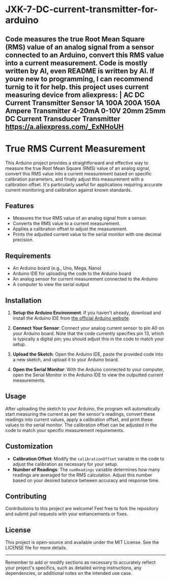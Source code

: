# JXK-7-DC-current-transmitter-for-arduino
Code measures the true Root Mean Square (RMS) value of an analog signal from a sensor connected to an Arduino, convert this RMS value into a current measurement. Code is mostly written by AI, even README is written by AI. If youre new to programming, I can recommend turnig to it for help.
this project uses current measuring device from aliexpress:
| AC DC Current Transmitter Sensor 1A 100A 200A 150A Ampere Transmitter 4-20mA 0-10V 20mm 25mm DC Current Transducer Transmitter
https://a.aliexpress.com/_ExNHoUH
---

# True RMS Current Measurement

This Arduino project provides a straightforward and effective way to measure the true Root Mean Square (RMS) value of an analog signal, convert this RMS value into a current measurement based on specific calibration parameters, and finally adjust this measurement with a calibration offset. It's particularly useful for applications requiring accurate current monitoring and calibration against known standards.

## Features

- Measures the true RMS value of an analog signal from a sensor.
- Converts the RMS value to a current measurement.
- Applies a calibration offset to adjust the measurement.
- Prints the adjusted current value to the serial monitor with one decimal precision.

## Requirements

- An Arduino board (e.g., Uno, Mega, Nano)
- Arduino IDE for uploading the code to the Arduino board
- An analog sensor for current measurement connected to the Arduino
- A computer to view the serial output

## Installation

1. **Setup the Arduino Environment**: If you haven't already, download and install the Arduino IDE from [the official Arduino website](https://www.arduino.cc/en/software).

2. **Connect Your Sensor**: Connect your analog current sensor to pin A0 on your Arduino board. Note that the code currently specifies pin 13, which is typically a digital pin; you should adjust this in the code to match your setup.

3. **Upload the Sketch**: Open the Arduino IDE, paste the provided code into a new sketch, and upload it to your Arduino board.

4. **Open the Serial Monitor**: With the Arduino connected to your computer, open the Serial Monitor in the Arduino IDE to view the outputted current measurements.

## Usage

After uploading the sketch to your Arduino, the program will automatically start measuring the current as per the sensor's readings, convert these readings into current values, apply a calibration offset, and print these values to the serial monitor. The calibration offset can be adjusted in the code to match your specific measurement requirements.

## Customization

- **Calibration Offset**: Modify the `calibrationOffset` variable in the code to adjust the calibration as necessary for your setup.
- **Number of Readings**: The `numReadings` variable determines how many readings are averaged for the RMS calculation. Adjust this number based on your desired balance between accuracy and response time.

## Contributing

Contributions to this project are welcome! Feel free to fork the repository and submit pull requests with your enhancements or fixes.

## License

This project is open-source and available under the MIT License. See the LICENSE file for more details.

---

Remember to add or modify sections as necessary to accurately reflect your project's specifics, such as detailed wiring instructions, any dependencies, or additional notes on the intended use case.
